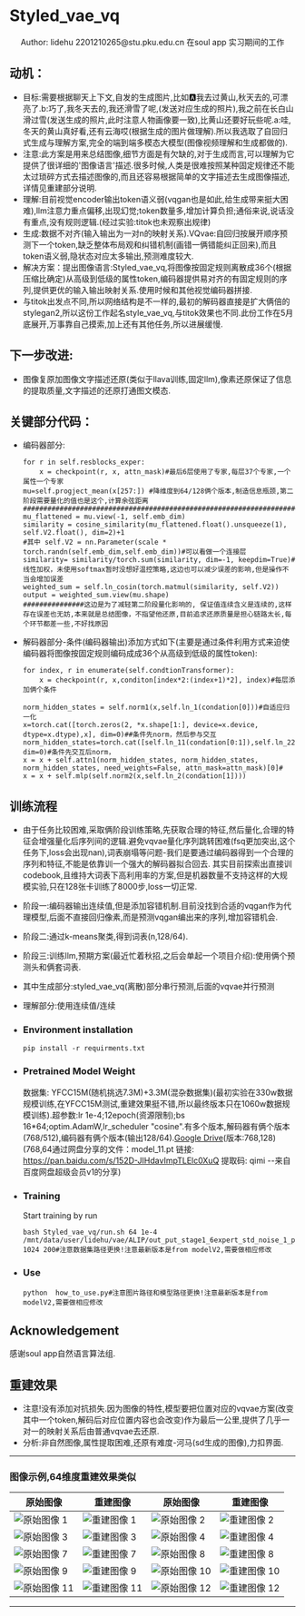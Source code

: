 # Styled_vae_vq
<div align="center">
Author: lidehu 2201210265@stu.pku.edu.cn
    在soul app 实习期间的工作
</div>

## 动机： 
- 目标:需要根据聊天上下文,自发的生成图片,比如:a:我去过黄山,秋天去的,可漂亮了.b:巧了,我冬天去的,我还滑雪了呢,(发送对应生成的照片),我之前在长白山滑过雪(发送生成的照片,此时注意人物画像要一致),比黄山还要好玩些呢.a:哇,冬天的黄山真好看,还有云海哎(根据生成的图片做理解).所以我选取了自回归式生成与理解方案,完全的端到端多模态大模型(图像视频理解和生成都做的).
- 注意:此方案是用来总结图像,细节方面是有欠缺的,对于生成而言,可以理解为它提供了很详细的'图像语言'描述.很多时候,人类是很难按照某种固定规律还不能太过琐碎方式去描述图像的,而且还容易根据简单的文字描述去生成图像描述,详情见重建部分说明.
- 理解:目前视觉encoder输出token语义弱(vqgan也是如此,给生成带来挺大困难),llm注意力重点偏移,出现幻觉;token数量多,增加计算负担;通俗来说,说话没有重点,没有规则逻辑.(经过实验:titok也未观察出规律)
- 生成:数据不对齐(输入输出为一对n的映射关系).VQvae:自回归按展开顺序预测下一个token,缺乏整体布局观和纠错机制(画错一俩错能纠正回来),而且token语义弱,隐状态对应太多输出,预测难度较大.
- 解决方案：提出图像语言:Styled_vae_vq,将图像按固定规则离散成36个(根据压缩比确定)从高级到低级的属性token,编码器提供易对齐的有固定规则的序列,提供更优的输入输出映射关系.使用时候和其他视觉编码器拼接.
- 与titok出发点不同,所以网络结构是不一样的,最初的解码器直接是扩大俩倍的stylegan2,所以这份工作起名style_vae_vq,与titok效果也不同.此份工作在5月底展开,万事靠自己摸索,加上还有其他任务,所以进展缓慢.
## 下一步改进:
-  图像复原加图像文字描述还原(类似于llava训练,固定llm),像素还原保证了信息的提取质量,文字描述的还原打通图文模态.

## 关键部分代码：
- 编码器部分:
    ```
    for r in self.resblocks_exper:
        x = checkpoint(r, x, attn_mask)#最后6层使用了专家,每层37个专家,一个属性一个专家
    mu=self.progject_mean(x[257:]) #降维度到64/128俩个版本,制造信息瓶颈,第二阶段需要量化的值也是这个,计算余弦距离
    ################################################################################
    mu_flattened = mu.view(-1, self.emb_dim)
    similarity = cosine_similarity(mu_flattened.float().unsqueeze(1), self.V2.float(), dim=2)+1
    #其中 self.V2 = nn.Parameter(scale * torch.randn(self.emb_dim,self.emb_dim))#可以看做一个连接层
    similarity= similarity/torch.sum(similarity, dim=-1, keepdim=True)#线性加权，未使用softmax暂时没想好温控策略,这边也可以减少误差的影响,但是操作不当会增加误差
    weighted_sum = self.ln_cosin(torch.matmul(similarity, self.V2))
    output = weighted_sum.view(mu.shape)
    ###############这边是为了减轻第二阶段量化影响的, 保证值连续含义是连续的,这样存在误差也无妨,本来就是总结图像，不指望他还原,目前追求还原质量是担心链路太长,每个环节都差一些,不好找原因
    ```
- 解码器部分-条件(编码器输出)添加方式如下(主要是通过条件利用方式来迫使编码器将图像按固定规则编码成成36个从高级到低级的属性token):
    ```
    for index, r in enumerate(self.condtionTransformer):
        x = checkpoint(r, x,conditon[index*2:(index+1)*2], index)#每层添加俩个条件
    ```
    ```
    norm_hidden_states = self.norm1(x,self.ln_1(condation[0]))#自适应归一化
    x=torch.cat([torch.zeros(2, *x.shape[1:], device=x.device, dtype=x.dtype),x], dim=0)##条件先norm，然后参与交互
    norm_hidden_states=torch.cat([self.ln_11(condation[0:1]),self.ln_22(condation[1:2]),norm_hidden_states], dim=0)#条件先交互后norm，
    x = x + self.attn1(norm_hidden_states, norm_hidden_states, norm_hidden_states, need_weights=False, attn_mask=attn_mask)[0]#
    x = x + self.mlp(self.norm2(x,self.ln_2(condation[1])))
    ```

## 训练流程
- 由于任务比较困难,采取俩阶段训练策略,先获取合理的特征,然后量化,合理的特征会增强量化后序列间的逻辑.避免vqvae量化序列跳转困难(fsq更加突出,这个任务下,loss会出现nan),词表崩塌等问题-我们是要通过编码器得到一个合理的序列和特征,不能是依靠训一个强大的解码器拟合回去.  其实目前探索出直接训codebook,且维持大词表下高利用率的方案,但是机器数量不支持这样的大规模实验,只在128张卡训练了8000步,loss一切正常.
- 阶段一:编码器输出连续值,但是添加容错机制.目前没找到合适的vqgan作为代理模型,后面不直接回归像素,而是预测vqgan编出来的序列,增加容错机会.
- 阶段二:通过k-means聚类,得到词表(n,128/64).
- 阶段三:训练llm,预期方案(最近忙着秋招,之后会单起一个项目介绍):使用俩个预测头和俩套词表.
- 其中生成部分:styled_vae_vq(离散)部分串行预测,后面的vqvae并行预测
- 理解部分:使用连续值/连续
- ### Environment installation

    ```
    pip install -r requirments.txt
    ```


- ### Pretrained Model Weight

    数据集: YFCC15M(随机挑选7.3M)+3.3M(混杂数据集)(最初实验在330w数据规模训练,在YFCC15M测试,重建效果挺不错,所以最终版本只在1060w数据规模训练).超参数:lr 1e-4;12epoch(资源限制);bs 16*64;optim.AdamW,lr_scheduler "cosine".有多个版本,解码器有俩个版本(768/512),编码器有俩个版本(输出128/64).[Google Drive](https://drive.google.com/file/d/1X6q2eb-3pVu5GrERi4Pypc4xQKDclFKv/view?usp=drive_link)(版本:768,128) (768,64通过网盘分享的文件：model_11.pt
链接: https://pan.baidu.com/s/152D-JIHdavImpTLElc0XuQ 提取码: qimi 
--来自百度网盘超级会员v1的分享)

- ### Training

    Start training by run
    ```
    bash Styled_vae_vq/run.sh 64 1e-4 /mnt/data/user/lidehu/vae/ALIP/out_put_stage1_6expert_std_noise_1_pect_1  1024 200#注意数据集路径更换!注意最新版本是from modelV2,需要做相应修改
    ```

- ### Use

  

    ```
    python  how_to_use.py#注意图片路径和模型路径更换!注意最新版本是from modelV2,需要做相应修改
    ```
   



## Acknowledgement

感谢soul app自然语言算法组.

## 重建效果 
- 注意!没有添加对抗损失.因为图像的特性,模型要把位置对应的vqvae方案(改变其中一个token,解码后对应位置内容也会改变)作为最后一公里,提供了几乎一对一的映射关系后由普通vqvae去还原.
- 分析:非自然图像,属性提取困难,还原有难度-河马(sd生成的图像),力扣界面.
---

### 图像示例,64维度重建效果类似

| 原始图像 | 重建图像 | 原始图像 | 重建图像 |
| --- | --- | --- | --- |
| ![原始图像 1](https://github.com/user-attachments/assets/ef0ac4fc-7e4a-4c76-b05b-fb0988a67621) | ![重建图像 1](https://github.com/user-attachments/assets/e0f874aa-ae3d-4bb4-820f-02464f2b0572) | ![原始图像 2](https://github.com/user-attachments/assets/7d4954b5-56ae-4376-8b43-af5f9bdb8bf0) | ![重建图像 2](https://github.com/user-attachments/assets/a9667b03-98f7-451d-ba93-873d129dc7d6) |
| ![原始图像 3](https://github.com/user-attachments/assets/a84b7f6a-98ae-4e1b-a9da-693ad89cfa9c) | ![重建图像 3](https://github.com/user-attachments/assets/e93b503d-57e6-484a-a156-2ac2172e7d58) | ![原始图像 4](https://github.com/user-attachments/assets/f299a918-2f28-4a4e-a9ea-ee5ae8e2f6ad) | ![重建图像 4](https://github.com/user-attachments/assets/588f07f5-448a-4a6c-a56b-05f11fded407)|| ![原始图像 5](https://github.com/user-attachments/assets/dba588a9-59ec-4874-9bea-2b0f86b8fbbb) | ![重建图像 5](https://github.com/user-attachments/assets/cfe7b6df-81e4-470a-9726-0539ba1a0eee) | ![原始图像 6](https://github.com/user-attachments/assets/07f77089-b755-43b3-ae73-03aa1fc42602) | ![重建图像 6](https://github.com/user-attachments/assets/2b6619a3-e673-432c-934e-1ed542ae973a) |
| ![原始图像 7](https://github.com/user-attachments/assets/adf3171d-3138-4ca5-936a-7c0f2a7f37fe)| ![重建图像 7](https://github.com/user-attachments/assets/265a8276-9b54-45b7-b3b4-4089136df7a6)| ![原始图像 8](https://github.com/user-attachments/assets/b5171758-0bd0-46cf-b961-df5442b864da)| ![重建图像 8](https://github.com/user-attachments/assets/98285ac0-b76f-403c-b1ce-c72f377d27cd)|
| ![原始图像 9](https://github.com/user-attachments/assets/8a7a52e7-0b6d-4801-8079-63fc4054ef35)| ![重建图像 9](https://github.com/user-attachments/assets/46b52c75-7b41-40ca-bc5d-dd70b65880c4)| ![原始图像 10](https://github.com/user-attachments/assets/57f05ecb-846d-4171-98ec-5e0673410747)| ![重建图像 10](https://github.com/user-attachments/assets/5bcea4f1-b04a-44fe-bec9-fad59e98d8af)|
| ![原始图像 11](https://github.com/user-attachments/assets/8ff0cf9f-8eb7-43d9-a930-d2bbf526f922)| ![重建图像 11](https://github.com/user-attachments/assets/e5f4f646-22c4-4dd6-a83e-c0c39df194fc)| ![原始图像 12](https://github.com/user-attachments/assets/ab72cce3-1efe-46fe-9c0a-0a1bbd57ea10)| ![重建图像 12](https://github.com/user-attachments/assets/8bcc51a8-6587-435c-93b4-c01dfa9dbdd5)|

---


